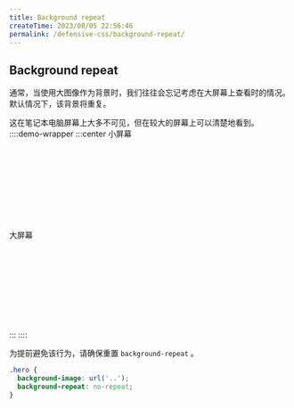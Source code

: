 ```yaml
---
title: Background repeat
createTime: 2023/08/05 22:56:46
permalink: /defensive-css/background-repeat/
---
```


## Background repeat

通常，当使用大图像作为背景时，我们往往会忘记考虑在大屏幕上查看时的情况。
默认情况下，该背景将重复。

这在笔记本电脑屏幕上大多不可见，但在较大的屏幕上可以清楚地看到。
::::demo-wrapper
:::center
小屏幕

<div style="width:200px;height:134px" class="bg-repeat-1339">
</div>

大屏幕

<div style="width:300px;height:133px;" class="bg-repeat-1339">
</div>

<style>
.bg-repeat-1339 {
  background:url(/images/defensive-css/ratio.png);
  background-size:auto 100%;
  margin:0 auto;
  box-shadow:var(--vp-shadow-2);
  border-radius:5px;
  border:1px solid var(--vp-c-divider);
}
</style>

:::
::::

为提前避免该行为，请确保重置 `background-repeat` 。

```css
.hero {
  background-image: url('..');
  background-repeat: no-repeat;
}
```
